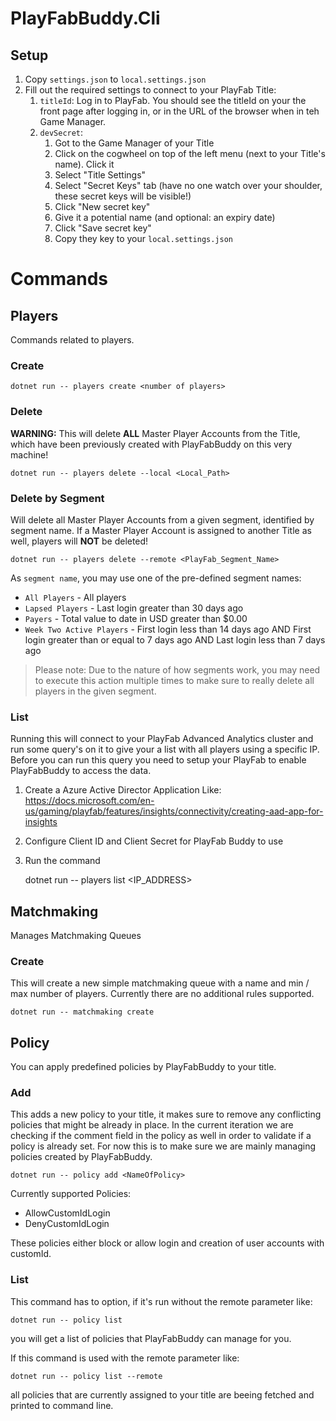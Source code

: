 # PlayFabBuddy.Cli

## Setup
1. Copy `settings.json` to `local.settings.json`
2. Fill out the required settings to connect to your PlayFab Title:
   1. `titleId`: Log in to PlayFab. You should see the titleId on your the front page after logging in, or in the URL of the browser when in teh Game Manager.
   2. `devSecret`:
      1. Got to the Game Manager of your Title
      2. Click on the cogwheel on top of the left menu (next to your Title's name). Click it
      3. Select "Title Settings"
      4. Select "Secret Keys" tab (have no one watch over your shoulder, these secret keys will be visible!)
      5. Click "New secret key"
      6. Give it a potential name (and optional: an expiry date)
      7. Click "Save secret key"
      8. Copy they key to your `local.settings.json`

# Commands

## Players
Commands related to players.

### Create
    dotnet run -- players create <number of players>

### Delete
**WARNING:** This will delete **ALL** Master Player Accounts from the Title, which have been previously created with PlayFabBuddy on this very machine!

    dotnet run -- players delete --local <Local_Path>

### Delete by Segment
Will delete all Master Player Accounts from a given segment, identified by segment name.
If a Master Player Account is assigned to another Title as well, players will **NOT** be deleted!

    dotnet run -- players delete --remote <PlayFab_Segment_Name>
   
As `segment name`, you may use one of the pre-defined segment names:

* `All Players` - All players
* `Lapsed Players` - Last login greater than 30 days ago
* `Payers` - Total value to date in USD greater than $0.00
* `Week Two Active Players` - First login less than 14 days ago AND First login greater than or equal to 7 days ago AND Last login less than 7 days ago

> Please note: Due to the nature of how segments work, you may need to execute this action multiple times to make sure to really delete all players in the given segment.

### List

Running this will connect to your PlayFab Advanced Analytics cluster and run some query's on it to give your a list with all players using a specific IP. 
Before you can run this query you need to setup your PlayFab to enable PlayFabBuddy to access the data.

1. Create a Azure Active Director Application Like: https://docs.microsoft.com/en-us/gaming/playfab/features/insights/connectivity/creating-aad-app-for-insights
2. Configure Client ID and Client Secret for PlayFab Buddy to use
3. Run the command


    dotnet run -- players list <IP_ADDRESS>

## Matchmaking 
Manages Matchmaking Queues

### Create 
This will create a new simple matchmaking queue with a name and min / max number of players. Currently there are no additional rules supported.

    dotnet run -- matchmaking create

## Policy
You can apply predefined policies by PlayFabBuddy to your title.

### Add
This adds a new policy to your title, it makes sure to remove any conflicting policies that might be already in place. In the current iteration we are checking if the comment field in the policy as well in order to validate if a policy is already set. For now this is to make sure we are mainly managing policies created by PlayFabBuddy.

    dotnet run -- policy add <NameOfPolicy>

Currently supported Policies:
- AllowCustomIdLogin
- DenyCustomIdLogin

These policies either block or allow login and creation of user accounts with customId.

### List
This command has to option, if it's run without the remote parameter like:

    dotnet run -- policy list
you will get a list of policies that PlayFabBuddy can manage for you.

If this command is used with the remote parameter like:

    dotnet run -- policy list --remote
all policies that are currently assigned to your title are beeing fetched and printed to command line.